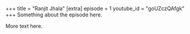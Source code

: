 +++
title = "Ranjit Jhala"
[extra]
episode = 1
youtube_id = "goUZczQAfgk"
+++
Something about the episode here.

<!-- more -->

More text here.
